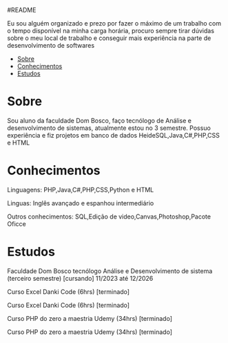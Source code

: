 #README

<p style=>Eu sou alguém organizado e prezo por fazer o máximo de um trabalho com o tempo disponível na minha carga horária, procuro sempre tirar dúvidas sobre o meu local de trabalho e conseguir mais experiência na parte de desenvolvimento de softwares</p>

* [Sobre](#sobre)
* [Conhecimentos](#conhecimentos)
* [Estudos](#estudos)

# Sobre
<p>
Sou aluno da faculdade Dom Bosco, faço tecnólogo de Análise e desenvolvimento de sistemas, atualmente estou no 3 semestre. 
Possuo experiência e fiz projetos em banco de dados HeideSQL,Java,C#,PHP,CSS e HTML
</p>

# Conhecimentos
<p> 
Linguagens: PHP,Java,C#,PHP,CSS,Python e HTML
</p>
<p>
Linguas: Inglês avançado e espanhou intermediário
</p>
<p>
Outros conhecimentos: SQL,Edição de video,Canvas,Photoshop,Pacote Oficce
</p>

# Estudos
<p>
Faculdade Dom Bosco tecnólogo Análise e Desenvolvimento de sistema (terceiro semestre) [cursando]
11/2023 até 12/2026
</p>
<p>
Curso Excel Danki Code (6hrs) [terminado]
</p>
<p>
Curso Excel Danki Code (6hrs) [terminado]
</p>
<p>
Curso PHP do zero a maestria Udemy (34hrs) [terminado]
</p>
<p>
Curso PHP do zero a maestria Udemy (34hrs) [terminado]
</p>
